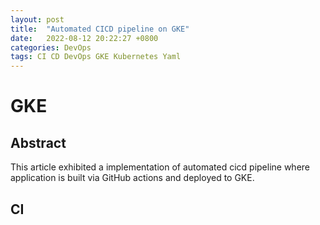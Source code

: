 ```yaml
---
layout: post
title:  "Automated CICD pipeline on GKE"
date:   2022-08-12 20:22:27 +0800
categories: DevOps
tags: CI CD DevOps GKE Kubernetes Yaml
---
```

# GKE

## Abstract
This article exhibited a implementation of automated cicd 
pipeline where application is built via GitHub actions and deployed to GKE.

## CI 

